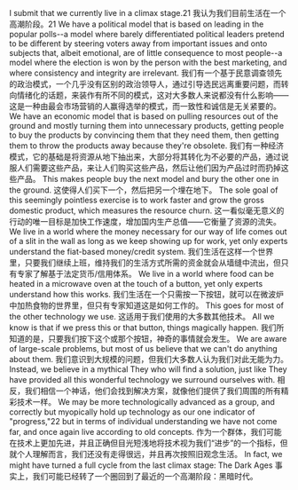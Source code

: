 I submit that we currently live in a climax stage.21 
我认为我们目前生活在一个高潮阶段。21
We have a political model that is based on leading in the popular polls--a model where barely differentiated political leaders pretend to be different by steering voters away from important issues and onto subjects that, albeit emotional, are of little consequence to most people--a  model  where  the  election  is  won  by  the  person  with  the  best marketing, and where consistency and integrity are irrelevant. 
我们有一个基于民意调查领先的政治模式，一个几乎没有区别的政治领导人，通过引导选民远离重要问题，而转向情绪化的话题，来装作有所不同的模式，这对大多数人来说都没有什么影响——这是一种由最会市场营销的人赢得选举的模式，而一致性和诚信是无关紧要的。
We have an economic model that is based on pulling resources out of the ground and mostly turning them into unnecessary products, getting people to buy the products by convincing them that they need them, then getting them to throw the  products  away  because  they're  obsolete. 
我们有一种经济模式，它的基础是将资源从地下抽出来，大部分将其转化为不必要的产品，通过说服人们需要这些产品，来让人们购买这些产品，然后让他们因为产品过时而扔掉这些产品。
This  makes  people  buy  the  next model and bury the other one in the ground. 
这使得人们买下一个，然后把另一个埋在地下。
The sole goal of this seemingly pointless exercise is to work faster and grow the gross domestic product, which measures the resource churn. 
这一看似毫无意义的行动的唯一目标是加快工作速度，增加国内生产总值——它衡量了资源的流失。
We live in a world where the money necessary for our way of life comes out of a slit in the wall as long as we keep showing up for work, yet only experts understand the fiat-based money/credit system. 
我们生活在这样一个世界里，只要我们继续上班，维持我们的生活方式所需的资金就会从墙缝中流出，但只有专家了解基于法定货币/信用体系。
We live in a world where food can be heated in a microwave oven at the touch of a button, yet only experts understand how this works. 
我们生活在一个只需按一下按钮，就可以在微波炉中加热食物的世界里，但只有专家知道这是如何工作的。
This goes for most of the other technology we use. 
这适用于我们使用的大多数其他技术。
All we know is that if we press this or that button, things magically happen. 
我们所知道的是，只要我们按下这个或那个按钮，神奇的事情就会发生。
We are aware of large-scale problems, but most of us believe that we can't do anything about them. 
我们意识到大规模的问题，但我们大多数人认为我们对此无能为力。
Instead, we believe in a mythical They who will find a solution, just like They have provided all this wonderful technology we surround ourselves with. 
相反，我们相信一个神话，他们会找到解决方案，就像他们提供了我们周围的所有精彩技术一样。
We  may  be  more  technologically  advanced  as  a  group,  and  correctly  but myopically hold up technology as our one indicator of "progress,"22 but in terms of individual understanding we have not come far, and once again live according to old concepts. 
作为一个群体，我们可能在技术上更加先进，并且正确但目光短浅地将技术视为我们“进步”的一个指标，但就个人理解而言，我们还没有走得很远，并且再次按照旧观念生活。
In fact, we might have turned a full cycle from the last climax stage: The Dark Ages
事实上，我们可能已经转了一个圈回到了最近的一个高潮阶段：黑暗时代。